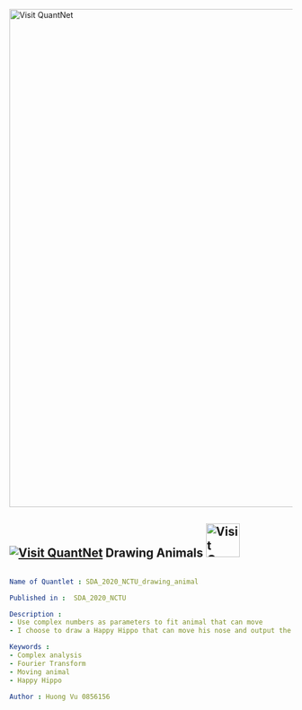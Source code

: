[<img src="https://github.com/QuantLet/Styleguide-and-FAQ/blob/master/pictures/banner.png" width="888" alt="Visit QuantNet">](http://quantlet.de/)

## [<img src="https://github.com/QuantLet/Styleguide-and-FAQ/blob/master/pictures/qloqo.png" alt="Visit QuantNet">](http://quantlet.de/) **Drawing Animals** [<img src="https://github.com/QuantLet/Styleguide-and-FAQ/blob/master/pictures/QN2.png" width="60" alt="Visit QuantNet 2.0">](http://quantlet.de/)

```yaml

Name of Quantlet : SDA_2020_NCTU_drawing_animal

Published in :  SDA_2020_NCTU

Description :  
- Use complex numbers as parameters to fit animal that can move 
- I choose to draw a Happy Hippo that can move his nose and output the results as .mp4 file.

Keywords : 
- Complex analysis
- Fourier Transform
- Moving animal
- Happy Hippo

Author : Huong Vu 0856156

